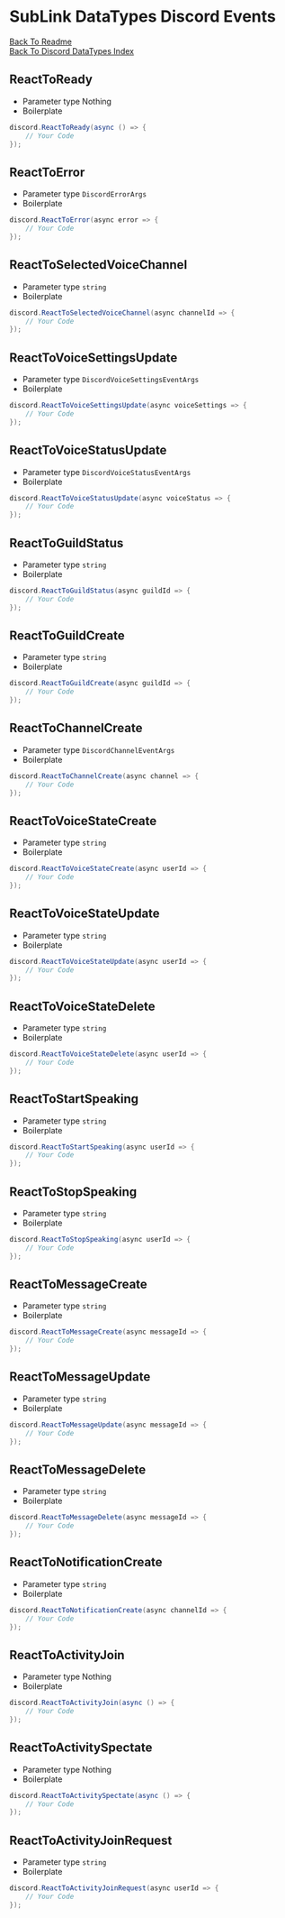 # SubLink DataTypes Discord Events

[Back To Readme](../../../README.md)  
[Back To Discord DataTypes Index](Index.md)

## ReactToReady

- Parameter type Nothing
- Boilerplate
```csharp
discord.ReactToReady(async () => {
    // Your Code
});
```

## ReactToError

- Parameter type `DiscordErrorArgs`
- Boilerplate
```csharp
discord.ReactToError(async error => {
    // Your Code
});
```

## ReactToSelectedVoiceChannel

- Parameter type `string`
- Boilerplate
```csharp
discord.ReactToSelectedVoiceChannel(async channelId => {
    // Your Code
});
```

## ReactToVoiceSettingsUpdate

- Parameter type `DiscordVoiceSettingsEventArgs`
- Boilerplate
```csharp
discord.ReactToVoiceSettingsUpdate(async voiceSettings => {
    // Your Code
});
```

## ReactToVoiceStatusUpdate

- Parameter type `DiscordVoiceStatusEventArgs`
- Boilerplate
```csharp
discord.ReactToVoiceStatusUpdate(async voiceStatus => {
    // Your Code
});
```

## ReactToGuildStatus

- Parameter type `string`
- Boilerplate
```csharp
discord.ReactToGuildStatus(async guildId => {
    // Your Code
});
```

## ReactToGuildCreate

- Parameter type `string`
- Boilerplate
```csharp
discord.ReactToGuildCreate(async guildId => {
    // Your Code
});
```

## ReactToChannelCreate

- Parameter type `DiscordChannelEventArgs`
- Boilerplate
```csharp
discord.ReactToChannelCreate(async channel => {
    // Your Code
});
```

## ReactToVoiceStateCreate

- Parameter type `string`
- Boilerplate
```csharp
discord.ReactToVoiceStateCreate(async userId => {
    // Your Code
});
```

## ReactToVoiceStateUpdate

- Parameter type `string`
- Boilerplate
```csharp
discord.ReactToVoiceStateUpdate(async userId => {
    // Your Code
});
```

## ReactToVoiceStateDelete

- Parameter type `string`
- Boilerplate
```csharp
discord.ReactToVoiceStateDelete(async userId => {
    // Your Code
});
```

## ReactToStartSpeaking

- Parameter type `string`
- Boilerplate
```csharp
discord.ReactToStartSpeaking(async userId => {
    // Your Code
});
```

## ReactToStopSpeaking

- Parameter type `string`
- Boilerplate
```csharp
discord.ReactToStopSpeaking(async userId => {
    // Your Code
});
```

## ReactToMessageCreate

- Parameter type `string`
- Boilerplate
```csharp
discord.ReactToMessageCreate(async messageId => {
    // Your Code
});
```

## ReactToMessageUpdate

- Parameter type `string`
- Boilerplate
```csharp
discord.ReactToMessageUpdate(async messageId => {
    // Your Code
});
```

## ReactToMessageDelete

- Parameter type `string`
- Boilerplate
```csharp
discord.ReactToMessageDelete(async messageId => {
    // Your Code
});
```

## ReactToNotificationCreate

- Parameter type `string`
- Boilerplate
```csharp
discord.ReactToNotificationCreate(async channelId => {
    // Your Code
});
```

## ReactToActivityJoin

- Parameter type Nothing
- Boilerplate
```csharp
discord.ReactToActivityJoin(async () => {
    // Your Code
});
```

## ReactToActivitySpectate

- Parameter type Nothing
- Boilerplate
```csharp
discord.ReactToActivitySpectate(async () => {
    // Your Code
});
```

## ReactToActivityJoinRequest

- Parameter type `string`
- Boilerplate
```csharp
discord.ReactToActivityJoinRequest(async userId => {
    // Your Code
});
```
